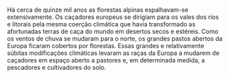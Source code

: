 ﻿Há cerca de quinze mil anos as florestas alpinas espalhavam-se extensivamente. Os caçadores europeus se dirigiam para os vales dos rios e litorais pela mesma coerção climática que havia transformado as afortunadas terras de caça do mundo em desertos secos e estéreis. Como os ventos de chuva se mudaram para o norte, os grandes pastos abertos da Europa ficaram cobertos por florestas. Essas grandes e relativamente súbitas modificações climáticas levaram as raças da Europa a mudarem de caçadores em espaço aberto a pastores e, em determinada medida, a pescadores e cultivadores do solo.